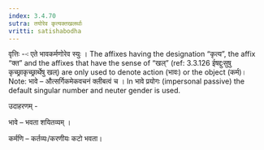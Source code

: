 ```yaml
---
index: 3.4.70
sutra: तयोरेव कृत्यक्तखलर्थाः
vritti: satishabodha
---
```






वृत्तिः --ः एते भावकर्मणोरेव स्युः । The affixes having the designation “कृत्य”, the affix “क्त” and the affixes that have the sense of “खल्” (ref: 3.3.126 ईषद्दुःसुषु कृच्छ्राकृच्छ्रार्थेषु खल्) are only used to denote action (भावः) or the object (कर्म)। Note: भावे – औत्सर्गिकमेकवचनं क्लीबत्वं च । In भावे प्रयोगः (impersonal passive) the default singular number and neuter gender is used.


उदाहरणम् -


भावे – भवता शयितव्यम् ।


कर्मणि – कर्तव्यः/करणीयः कटो भवता।

